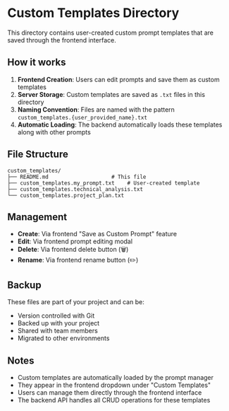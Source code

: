 # Custom Templates Directory

This directory contains user-created custom prompt templates that are saved through the frontend interface.

## How it works

1. **Frontend Creation**: Users can edit prompts and save them as custom templates
2. **Server Storage**: Custom templates are saved as `.txt` files in this directory
3. **Naming Convention**: Files are named with the pattern `custom_templates.{user_provided_name}.txt`
4. **Automatic Loading**: The backend automatically loads these templates along with other prompts

## File Structure

```
custom_templates/
├── README.md                    # This file
├── custom_templates.my_prompt.txt    # User-created template
├── custom_templates.technical_analysis.txt
└── custom_templates.project_plan.txt
```

## Management

- **Create**: Via frontend "Save as Custom Prompt" feature
- **Edit**: Via frontend prompt editing modal
- **Delete**: Via frontend delete button (🗑️)
- **Rename**: Via frontend rename button (✏️)

## Backup

These files are part of your project and can be:
- Version controlled with Git
- Backed up with your project
- Shared with team members
- Migrated to other environments

## Notes

- Custom templates are automatically loaded by the prompt manager
- They appear in the frontend dropdown under "Custom Templates"
- Users can manage them directly through the frontend interface
- The backend API handles all CRUD operations for these templates 